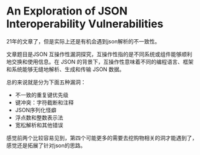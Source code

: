 # An Exploration of JSON Interoperability Vulnerabilities

21年的文章了，但是实际上还是有机会遇到json解析的不一致性。

文章题目是JSON 互操作性漏洞探究，互操作性指的是不同系统或组件能够顺利地交换和使用信息。在 JSON 的背景下，互操作性意味着不同的编程语言、框架和系统能够无缝地解析、生成和传输 JSON 数据。



总的来说就是分为下面五种漏洞：

- 不一致的重复键优先级
- 键冲突：字符截断和注释
- JSON序列化怪癖
- 浮点数和整数表示法
- 宽松解析和其他错误



感觉前两个比较容易见到，第四个可能更多的需要去挖购物相关的洞才能遇到了，感觉还是拓展了针对json的思路。